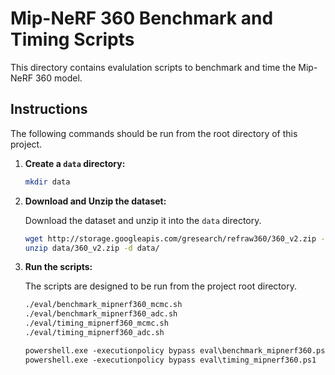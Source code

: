 # Mip-NeRF 360 Benchmark and Timing Scripts

This directory contains evalulation scripts to benchmark and time the Mip-NeRF 360 model.

## Instructions

The following commands should be run from the root directory of this project.

1.  **Create a `data` directory:**
    ```bash
    mkdir data
    ```

2.  **Download and Unzip the dataset:**

    Download the dataset and unzip it into the `data` directory.

    ```bash
    wget http://storage.googleapis.com/gresearch/refraw360/360_v2.zip -O data/360_v2.zip
    unzip data/360_v2.zip -d data/
    ```

3.  **Run the scripts:**

    The scripts are designed to be run from the project root directory.

    ```bash
    ./eval/benchmark_mipnerf360_mcmc.sh
    ./eval/benchmark_mipnerf360_adc.sh
    ./eval/timing_mipnerf360_mcmc.sh
    ./eval/timing_mipnerf360_adc.sh
    ```

    ```ps
    powershell.exe -executionpolicy bypass eval\benchmark_mipnerf360.ps1
    powershell.exe -executionpolicy bypass eval\timing_mipnerf360.ps1
    ```